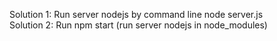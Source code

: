 Solution 1: Run server nodejs by command line node server.js
<br/> 
Solution 2: Run npm start (run server nodejs in node_modules)
